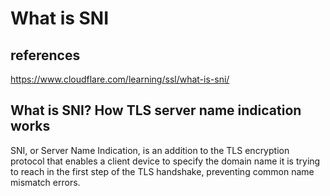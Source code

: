 # What is SNI

## references

<https://www.cloudflare.com/learning/ssl/what-is-sni/>

## What is SNI? How TLS server name indication works

SNI, or Server Name Indication, is an addition to the TLS encryption protocol that enables a client device to specify the domain name it is trying to reach in the first step of the TLS handshake, preventing common name mismatch errors.
